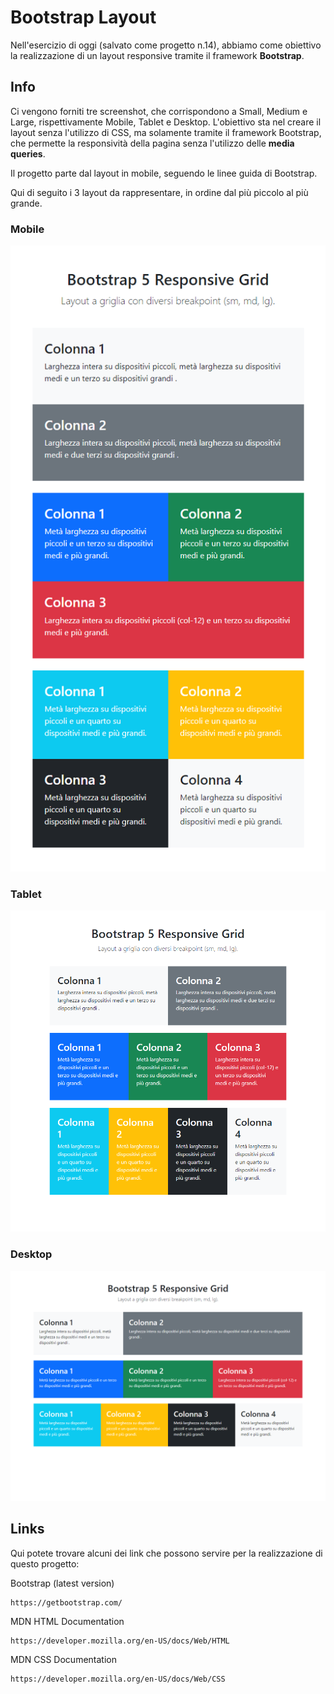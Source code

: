 # Bootstrap Layout

Nell'esercizio di oggi (salvato come progetto n.14), abbiamo come obiettivo la realizzazione di un layout responsive tramite il framework **Bootstrap**.

## Info

Ci vengono forniti tre screenshot, che corrispondono a Small, Medium e Large, rispettivamente Mobile, Tablet e Desktop.
L'obiettivo sta nel creare il layout senza l'utilizzo di CSS, ma solamente tramite il framework Bootstrap, che permette la responsività della pagina senza l'utilizzo delle **media queries**.

Il progetto parte dal layout in mobile, seguendo le linee guida di Bootstrap.

Qui di seguito i 3 layout da rappresentare, in ordine dal più piccolo al più grande. 

### Mobile

![Model](https://github.com/simoneburrai/htmlcss-bootstrap-layout/blob/main/readme-img/mobile.png?raw=true)

### Tablet

![Model](https://github.com/simoneburrai/htmlcss-bootstrap-layout/blob/main/readme-img/tablet.png?raw=true)

### Desktop

![Model](https://github.com/simoneburrai/htmlcss-bootstrap-layout/blob/main/readme-img/desktop.png?raw=true)


## Links

Qui potete trovare alcuni dei link che possono servire per la realizzazione di questo progetto:


Bootstrap (latest version)
```
https://getbootstrap.com/
```

MDN HTML Documentation
```
https://developer.mozilla.org/en-US/docs/Web/HTML
```

MDN CSS Documentation
```
https://developer.mozilla.org/en-US/docs/Web/CSS
```